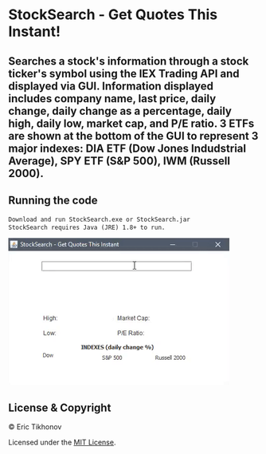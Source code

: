 
# StockSearch - Get Quotes This Instant!
Searches a stock's information through a stock ticker's symbol using the IEX Trading API and displayed via GUI. Information displayed includes company name, last price, daily change, daily change as a percentage, daily high, daily low, market cap, and P/E ratio. 3 ETFs are shown at the bottom of the GUI to represent 3 major indexes: DIA ETF (Dow Jones Indudstrial Average), SPY ETF (S&P 500), IWM (Russell 2000).
---
## Running the code
    
    Download and run StockSearch.exe or StockSearch.jar
    StockSearch requires Java (JRE) 1.8+ to run.
    
<a href="#"><img src="https://github.com/EPTikhonov/StockSearch/blob/GUI/StockSearchDemo.gif" title="TravelCalc"/></a>

## License & Copyright

© Eric Tikhonov

Licensed under the [MIT License](LICENSE).
